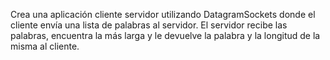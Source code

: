 Crea una aplicación cliente servidor utilizando DatagramSockets donde el cliente envía una lista de palabras al servidor. El servidor recibe las palabras, encuentra la más larga y le devuelve la palabra y la longitud de la misma al cliente.
